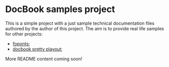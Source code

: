 # DocBook samples project

This is a simple project with a just sample technical documentation files authored by the author of this project. The aim is to provide real life samples for other projects:

- [foponts](https://github.com/eduardtibet/foponts);
- [docbook pretty playout](https://github.com/eduardtibet/docbook-pretty-playout);

More README content coming soon!
